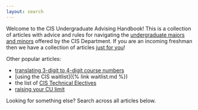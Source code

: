 ```yaml
---
layout: search
---
```


Welcome to the CIS Undergraduate Advising Handbook! This is a collection of articles with advice and rules for navigating the [undergraduate majors and minors](https://www.cis.upenn.edu/undergraduate/) offered by the CIS Department. If you are an incoming freshman then we have a collection of articles [just for you](/tags/freshman)!

Other popular articles:
 * [translating 3-digit to 4-digit course numbers](4-digit-conversion.md)
 * [using the CIS waitlist]({% link waitlist.md %})
 * the list of [CIS Technical Electives](tech-electives.md)
 * [raising your CU limit](cu-limit.md)

Looking for something else? Search across all articles below.
